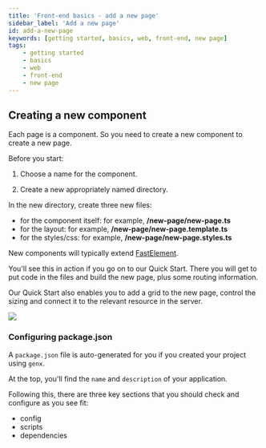 ```yaml
---
title: 'Front-end basics - add a new page'
sidebar_label: 'Add a new page'
id: add-a-new-page
keywords: [getting started, basics, web, front-end, new page]
tags:
    - getting started
    - basics
    - web
    - front-end
    - new page
---
```




## Creating a new component

Each page is a component. So you need to create a new component to create a new page.

Before you start:

1. Choose a name for the component. 

2. Create a new appropriately named directory.

In the new directory,  create three new files:

- for the component itself: for example, **/new-page/new-page.ts**
- for the  layout: for example, **/new-page/new-page.template.ts**
- for the styles/css: for example, **/new-page/new-page.styles.ts**

New components will typically extend [FastElement](https://www.fast.design/docs/fast-element/defining-elements).

You'll see this in action if you go on to our Quick Start. There you will get to put code in the files and build the new page, plus some routing information.

Our Quick Start also enables you to add a grid to the new page, control the sizing and connect it to the relevant resource in the server.

![](/img/all-trades-grid-03.png)

### Configuring package.json
A `package.json` file is auto-generated for you if you created your project using `genx`.

At the top, you'll find the `name` and `description` of your application.

Following this, there are three key sections that you should check and configure as you see fit:

- config
- scripts
- dependencies


